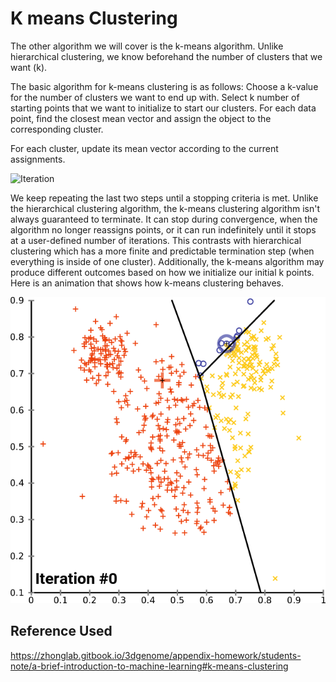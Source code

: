 # K means Clustering 

The other algorithm we will cover is the k-means algorithm. Unlike hierarchical clustering, we know beforehand the number of clusters that we want (k).

The basic algorithm for k-means clustering is as follows:
Choose a k-value for the number of clusters we want to end up with.
Select k number of starting points that we want to initialize to start our clusters. 
For each data point, find the closest mean vector and assign the object to the corresponding cluster.

For each cluster, update its mean vector according to the current assignments.

![Iteration](../images/k_means/graph.png")

We keep repeating the last two steps until a stopping criteria is met. Unlike the hierarchical clustering algorithm, the k-means clustering algorithm isn't always guaranteed to terminate. It can stop during convergence, when the algorithm no longer reassigns points, or it can run indefinitely until it stops at a user-defined number of iterations.
This contrasts with hierarchical clustering which has a more finite and predictable termination step (when everything is inside of one cluster). Additionally, the k-means algorithm may produce different outcomes based on how we initialize our initial k points.
Here is an animation that shows how k-means clustering behaves.

![Graph](../images/k_means/graph.png)


## Reference Used

https://zhonglab.gitbook.io/3dgenome/appendix-homework/students-note/a-brief-introduction-to-machine-learning#k-means-clustering